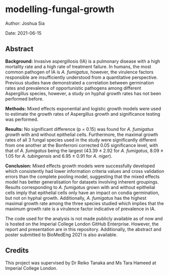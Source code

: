 # modelling-fungal-growth

Author: Joshua Sia

Date: 2021-06-15

## Abstract

**Background:** Invasive aspergillosis (IA) is a pulmonary disease with a high mortality rate and a high rate of treatment failure. In humans, the most common pathogen of IA is *A. fumigatus*, however, the virulence factors responsible are insufficiently understood from a quantitative perspective. Previous studies have demonstrated a correlation between germination rates and prevalence of opportunistic pathogens among different Aspergillus species, however, a study on hyphal growth rates has not been performed before.

**Methods:** Mixed effects exponential and logistic growth models were used to estimate the growth rates of Aspergillus growth and significance testing was performed.

**Results:** No significant difference (p = 0.15) was found for *A. fumigatus growth* with and without epithelial cells. Furthermore, the maximal growth rates of all 3 fungal species used in the study were significantly different from one another at the Bonferroni corrected 0.05 significance level, with that of *A. fumigatus* being the largest (43.39 ± 2.92 for *A. fumigatus*, 8.09 ± 1.05 for *A. tubingensis* and 6.95 ± 0.91 for *A. niger*).

**Conclusion:** Mixed effects growth models were successfully developed which consistently had lower information criteria values and cross validation errors than the complete pooling model, suggesting that the mixed effects model has better generalisation for datasets involving inherent groupings. Results corresponding to *A. fumigatus* grown with and without epithelial cells imply that epithelial cells only have an impact on condia germination, but not on hyphal growth. Additionally, *A. fumigatus* has the highest maximal growth rate among the three species studied which implies that the maximum growth rate is a virulence factor indicative of prevalence in IA.

The code used for the analysis is not made publicly available as of now and is hosted on the Imperial College London GitHub Enterprise. However, the report and presentation are in this repository. Additionally, the abstract and poster submitted to BioMedEng 2021 is also available.

## Credits

This project was supervised by Dr Reiko Tanaka and Ms Tara Hameed at Imperial College London.
